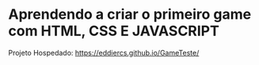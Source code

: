 # Aprendendo a criar o primeiro game com HTML, CSS E JAVASCRIPT # 

Projeto Hospedado: https://eddiercs.github.io/GameTeste/
